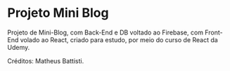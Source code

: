 # Projeto Mini Blog

Projeto de Mini-Blog, com Back-End e DB voltado ao Firebase, com Front-End volado ao React, criado para estudo, por meio do curso de React da Udemy.

Créditos: Matheus Battisti.
